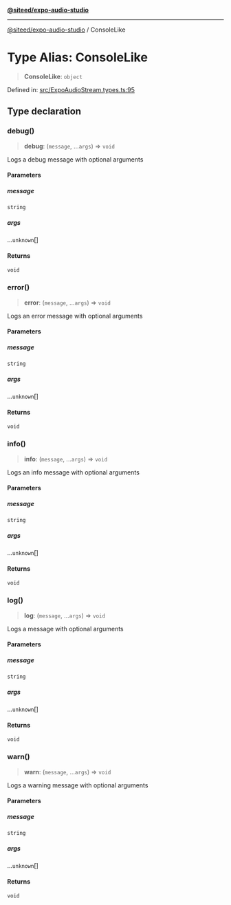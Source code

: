 [**@siteed/expo-audio-studio**](../README.md)

***

[@siteed/expo-audio-studio](../README.md) / ConsoleLike

# Type Alias: ConsoleLike

> **ConsoleLike**: `object`

Defined in: [src/ExpoAudioStream.types.ts:95](https://github.com/deeeed/expo-audio-stream/blob/c4291a82cc740b4d4790c69ae7e7cc07f1e8fb1a/packages/expo-audio-studio/src/ExpoAudioStream.types.ts#L95)

## Type declaration

### debug()

> **debug**: (`message`, ...`args`) => `void`

Logs a debug message with optional arguments

#### Parameters

##### message

`string`

##### args

...`unknown`[]

#### Returns

`void`

### error()

> **error**: (`message`, ...`args`) => `void`

Logs an error message with optional arguments

#### Parameters

##### message

`string`

##### args

...`unknown`[]

#### Returns

`void`

### info()

> **info**: (`message`, ...`args`) => `void`

Logs an info message with optional arguments

#### Parameters

##### message

`string`

##### args

...`unknown`[]

#### Returns

`void`

### log()

> **log**: (`message`, ...`args`) => `void`

Logs a message with optional arguments

#### Parameters

##### message

`string`

##### args

...`unknown`[]

#### Returns

`void`

### warn()

> **warn**: (`message`, ...`args`) => `void`

Logs a warning message with optional arguments

#### Parameters

##### message

`string`

##### args

...`unknown`[]

#### Returns

`void`
